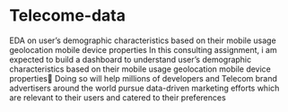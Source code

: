 # Telecome-data
EDA on user’s demographic characteristics based on their  mobile usage  geolocation mobile device properties
In this consulting assignment, i am expected to build a dashboard to understand user’s demographic characteristics based on their 
mobile usage 
geolocation
mobile device properties
Doing so will help millions of developers and Telecom brand advertisers around the world pursue data-driven marketing efforts which are relevant to their users and catered to their preferences

